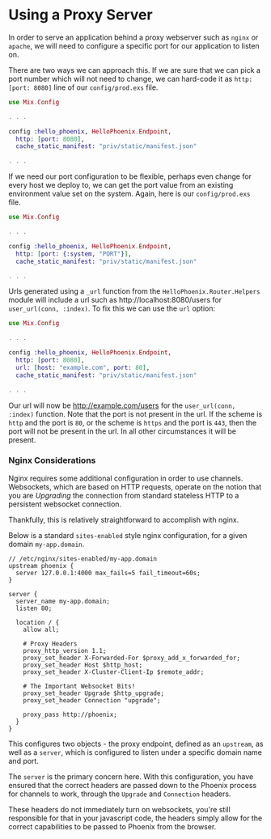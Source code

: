 # Using a Proxy Server

In order to serve an application behind a proxy webserver such as `nginx` or `apache`, we will need to configure a specific port for our application to listen on.

There are two ways we can approach this. If we are sure that we can pick a port number which will not need to change, we can hard-code it as `http: [port: 8080]` line of our `config/prod.exs` file.

```elixir
use Mix.Config

. . .

config :hello_phoenix, HelloPhoenix.Endpoint,
  http: [port: 8080],
  cache_static_manifest: "priv/static/manifest.json"

. . .
```

If we need our port configuration to be flexible, perhaps even change for every host we deploy to, we can get the port value from an existing environment value set on the system. Again, here is our `config/prod.exs` file.

```elixir
use Mix.Config

. . .

config :hello_phoenix, HelloPhoenix.Endpoint,
  http: [port: {:system, "PORT"}],
  cache_static_manifest: "priv/static/manifest.json"

. . .
```

Urls generated using a `_url` function from the `HelloPhoenix.Router.Helpers` module will include a url such as http://localhost:8080/users for `user_url(conn, :index)`. To fix this we can use the `url` option:

```elixir
use Mix.Config

. . .

config :hello_phoenix, HelloPhoenix.Endpoint,
  http: [port: 8080],
  url: [host: "example.com", port: 80],
  cache_static_manifest: "priv/static/manifest.json"

. . .
```

Our url will now be http://example.com/users for the `user_url(conn, :index)` function. Note that the port is not present in the url. If the scheme is `http` and the port is `80`, or the scheme is `https` and the port is `443`, then the port will not be present in the url. In all other circumstances it will be present.

### Nginx Considerations
Nginx requires some additional configuration in order to use channels. Websockets, which are based on HTTP requests, operate on the notion that you are _Upgrading_ the connection from standard stateless HTTP to a persistent websocket connection.

Thankfully, this is relatively straightforward to accomplish with nginx.

Below is a standard `sites-enabled` style nginx configuration, for a given domain `my-app.domain`.

```
// /etc/nginx/sites-enabled/my-app.domain
upstream phoenix {
  server 127.0.0.1:4000 max_fails=5 fail_timeout=60s;
}

server {
  server_name my-app.domain;
  listen 80;

  location / {
    allow all;

    # Proxy Headers
    proxy_http_version 1.1;
    proxy_set_header X-Forwarded-For $proxy_add_x_forwarded_for;
    proxy_set_header Host $http_host;
    proxy_set_header X-Cluster-Client-Ip $remote_addr;

    # The Important Websocket Bits!
    proxy_set_header Upgrade $http_upgrade;
    proxy_set_header Connection "upgrade";

    proxy_pass http://phoenix;
  }
}

```
This configures two objects - the proxy endpoint, defined as an `upstream`, as well as a `server`, which is configured to listen under a specific domain name and port.

The `server` is the primary concern here. With this configuration, you have ensured that the correct headers are passed down to the Phoenix process for channels to work, through the `Upgrade` and `Connection` headers.

These headers do not immediately turn on websockets, you're still responsible for that in your javascript code, the headers simply allow for the correct capabilities to be passed to Phoenix from the browser.
